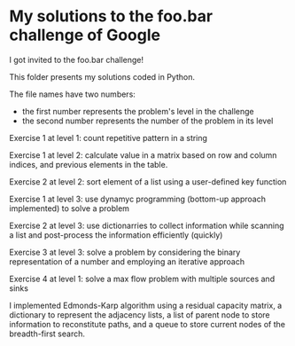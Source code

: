 # My solutions to the foo.bar challenge of Google

I got invited to the foo.bar challenge! 

This folder presents my solutions coded in Python.

The file names have two numbers:
  - the first number represents the problem's level in the challenge
  - the second number represents the number of the problem in its level
  
Exercise 1 at level 1: 
  count repetitive pattern in a string

Exercise 1 at level 2: 
  calculate value in a matrix based on row and column indices, and previous elements in the table.
  
Exercise 2 at level 2: 
  sort element of a list using a user-defined key function
  
Exercise 1 at level 3:
  use dynamyc programming (bottom-up approach implemented) to solve a problem
  
Exercise 2 at level 3:
  use dictionarries to collect information while scanning a list and post-process the information efficiently (quickly)
  
Exercise 3 at level 3:
  solve a problem by considering the binary representation of a number and employing an iterative approach 
  
Exercise 4 at level 1:
  solve a max flow problem with multiple sources and sinks
  
  I implemented Edmonds-Karp algorithm using a residual capacity matrix, a dictionary to represent the adjacency lists, 
  a list of parent node to store information to reconstitute paths, and a queue to store current nodes of the breadth-first search.
  

